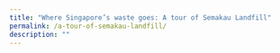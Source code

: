 ```yaml
---
title: "Where Singapore’s waste goes: A tour of Semakau Landfill"
permalink: /a-tour-of-semakau-landfill/
description: ""
---
```

